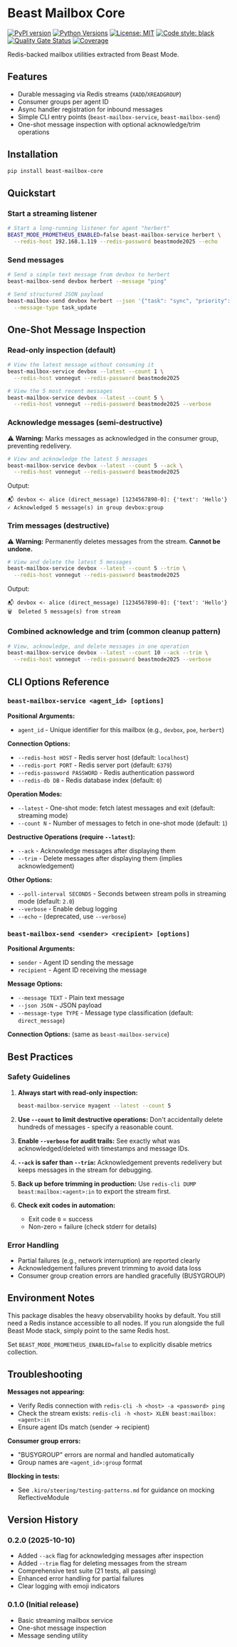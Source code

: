 # Beast Mailbox Core

[![PyPI version](https://img.shields.io/pypi/v/beast-mailbox-core?label=PyPI&color=blue)](https://pypi.org/project/beast-mailbox-core/)
[![Python Versions](https://img.shields.io/pypi/pyversions/beast-mailbox-core.svg)](https://pypi.org/project/beast-mailbox-core/)
[![License: MIT](https://img.shields.io/badge/License-MIT-yellow.svg)](https://opensource.org/licenses/MIT)
[![Code style: black](https://img.shields.io/badge/code%20style-black-000000.svg)](https://github.com/psf/black)
[![Quality Gate Status](https://sonarcloud.io/api/project_badges/measure?project=nkllon_beast-mailbox-core&metric=alert_status)](https://sonarcloud.io/summary/new_code?id=nkllon_beast-mailbox-core)
[![Coverage](https://sonarcloud.io/api/project_badges/measure?project=nkllon_beast-mailbox-core&metric=coverage)](https://sonarcloud.io/summary/new_code?id=nkllon_beast-mailbox-core)

Redis-backed mailbox utilities extracted from Beast Mode.

## Features
- Durable messaging via Redis streams (`XADD`/`XREADGROUP`)
- Consumer groups per agent ID
- Async handler registration for inbound messages
- Simple CLI entry points (`beast-mailbox-service`, `beast-mailbox-send`)
- One-shot message inspection with optional acknowledge/trim operations

## Installation

```bash
pip install beast-mailbox-core
```

## Quickstart

### Start a streaming listener

```bash
# Start a long-running listener for agent "herbert"
BEAST_MODE_PROMETHEUS_ENABLED=false beast-mailbox-service herbert \
  --redis-host 192.168.1.119 --redis-password beastmode2025 --echo
```

### Send messages

```bash
# Send a simple text message from devbox to herbert
beast-mailbox-send devbox herbert --message "ping"

# Send structured JSON payload
beast-mailbox-send devbox herbert --json '{"task": "sync", "priority": "high"}' \
  --message-type task_update
```

## One-Shot Message Inspection

### Read-only inspection (default)

```bash
# View the latest message without consuming it
beast-mailbox-service devbox --latest --count 1 \
  --redis-host vonnegut --redis-password beastmode2025

# View the 5 most recent messages
beast-mailbox-service devbox --latest --count 5 \
  --redis-host vonnegut --redis-password beastmode2025 --verbose
```

### Acknowledge messages (semi-destructive)

⚠️ **Warning:** Marks messages as acknowledged in the consumer group, preventing redelivery.

```bash
# View and acknowledge the latest 5 messages
beast-mailbox-service devbox --latest --count 5 --ack \
  --redis-host vonnegut --redis-password beastmode2025
```

Output:
```
📬 devbox <- alice (direct_message) [1234567890-0]: {'text': 'Hello'}
✓ Acknowledged 5 message(s) in group devbox:group
```

### Trim messages (destructive)

⚠️ **Warning:** Permanently deletes messages from the stream. **Cannot be undone.**

```bash
# View and delete the latest 5 messages
beast-mailbox-service devbox --latest --count 5 --trim \
  --redis-host vonnegut --redis-password beastmode2025
```

Output:
```
📬 devbox <- alice (direct_message) [1234567890-0]: {'text': 'Hello'}
🗑️  Deleted 5 message(s) from stream
```

### Combined acknowledge and trim (common cleanup pattern)

```bash
# View, acknowledge, and delete messages in one operation
beast-mailbox-service devbox --latest --count 10 --ack --trim \
  --redis-host vonnegut --redis-password beastmode2025 --verbose
```

## CLI Options Reference

### `beast-mailbox-service <agent_id> [options]`

**Positional Arguments:**
- `agent_id` - Unique identifier for this mailbox (e.g., `devbox`, `poe`, `herbert`)

**Connection Options:**
- `--redis-host HOST` - Redis server host (default: `localhost`)
- `--redis-port PORT` - Redis server port (default: `6379`)
- `--redis-password PASSWORD` - Redis authentication password
- `--redis-db DB` - Redis database index (default: `0`)

**Operation Modes:**
- `--latest` - One-shot mode: fetch latest messages and exit (default: streaming mode)
- `--count N` - Number of messages to fetch in one-shot mode (default: `1`)

**Destructive Operations (require `--latest`):**
- `--ack` - Acknowledge messages after displaying them
- `--trim` - Delete messages after displaying them (implies acknowledgement)

**Other Options:**
- `--poll-interval SECONDS` - Seconds between stream polls in streaming mode (default: `2.0`)
- `--verbose` - Enable debug logging
- `--echo` - (deprecated, use `--verbose`)

### `beast-mailbox-send <sender> <recipient> [options]`

**Positional Arguments:**
- `sender` - Agent ID sending the message
- `recipient` - Agent ID receiving the message

**Message Options:**
- `--message TEXT` - Plain text message
- `--json JSON` - JSON payload
- `--message-type TYPE` - Message type classification (default: `direct_message`)

**Connection Options:** (same as `beast-mailbox-service`)

## Best Practices

### Safety Guidelines

1. **Always start with read-only inspection:**
   ```bash
   beast-mailbox-service myagent --latest --count 5
   ```

2. **Use `--count` to limit destructive operations:**
   Don't accidentally delete hundreds of messages - specify a reasonable count.

3. **Enable `--verbose` for audit trails:**
   See exactly what was acknowledged/deleted with timestamps and message IDs.

4. **`--ack` is safer than `--trim`:**
   Acknowledgement prevents redelivery but keeps messages in the stream for debugging.

5. **Back up before trimming in production:**
   Use `redis-cli DUMP beast:mailbox:<agent>:in` to export the stream first.

6. **Check exit codes in automation:**
   - Exit code `0` = success
   - Non-zero = failure (check stderr for details)

### Error Handling

- Partial failures (e.g., network interruption) are reported clearly
- Acknowledgement failures prevent trimming to avoid data loss
- Consumer group creation errors are handled gracefully (BUSYGROUP)

## Environment Notes

This package disables the heavy observability hooks by default. You still need a Redis
instance accessible to all nodes. If you run alongside the full Beast Mode
stack, simply point to the same Redis host.

Set `BEAST_MODE_PROMETHEUS_ENABLED=false` to explicitly disable metrics collection.

## Troubleshooting

**Messages not appearing:**
- Verify Redis connection with `redis-cli -h <host> -a <password> ping`
- Check the stream exists: `redis-cli -h <host> XLEN beast:mailbox:<agent>:in`
- Ensure agent IDs match (sender → recipient)

**Consumer group errors:**
- "BUSYGROUP" errors are normal and handled automatically
- Group names are `<agent_id>:group` format

**Blocking in tests:**
- See `.kiro/steering/testing-patterns.md` for guidance on mocking ReflectiveModule

## Version History

### 0.2.0 (2025-10-10)
- Added `--ack` flag for acknowledging messages after inspection
- Added `--trim` flag for deleting messages from the stream
- Comprehensive test suite (21 tests, all passing)
- Enhanced error handling for partial failures
- Clear logging with emoji indicators

### 0.1.0 (Initial release)
- Basic streaming mailbox service
- One-shot message inspection
- Message sending utility

